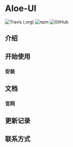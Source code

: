 # Aloe-UI
![Travis (.org)](https://img.shields.io/travis/buyuanlee/Aloe-UI.svg?style=for-the-badge)
![npm](https://img.shields.io/npm/v/npm.svg?style=for-the-badge)
![GitHub](https://img.shields.io/github/license/buyuanlee/Aloe-UI.svg?style=for-the-badge)
## 介绍
## 开始使用
### 安装

## 文档
### 官网

## 更新记录
## 联系方式
